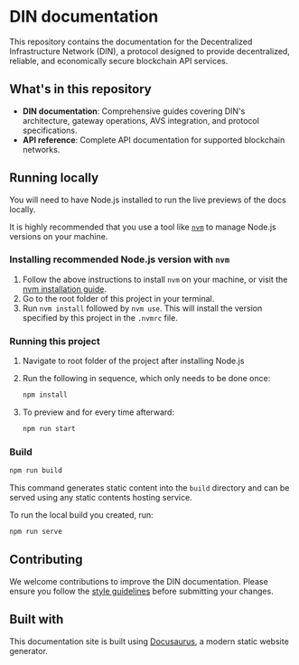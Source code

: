# DIN documentation

This repository contains the documentation for the Decentralized Infrastructure Network (DIN), a protocol designed to provide decentralized, reliable, and economically secure blockchain API services.

## What's in this repository

- **DIN documentation**: Comprehensive guides covering DIN's architecture, gateway operations, AVS integration, and protocol specifications.
- **API reference**: Complete API documentation for supported blockchain networks.

## Running locally

You will need to have Node.js installed to run the live previews of the docs locally.

It is highly recommended that you use a tool like [`nvm`](https://github.com/nvm-sh/nvm#installing-and-updating)
to manage Node.js versions on your machine.

### Installing recommended Node.js version with `nvm`

1. Follow the above instructions to install `nvm` on your machine, or visit the [nvm installation guide](https://github.com/nvm-sh/nvm#installing-and-updating).
2. Go to the root folder of this project in your terminal.
3. Run `nvm install` followed by `nvm use`. This will install the version specified by this project in the `.nvmrc` file.

### Running this project

1. Navigate to root folder of the project after installing Node.js
2. Run the following in sequence, which only needs to be done once:

   ```bash
   npm install
   ```

3. To preview and for every time afterward:

   ```bash
   npm run start
   ```

### Build

   ```bash
   npm run build
   ```

This command generates static content into the `build` directory and can be served using any static contents hosting service.

To run the local build you created, run:

   ```bash
   npm run serve
   ```

## Contributing

We welcome contributions to improve the DIN documentation. Please ensure you follow the
[style guidelines](https://docs-template.consensys.io/contribute/style-guide) before
submitting your changes.

## Built with

This documentation site is built using [Docusaurus](https://docusaurus.io/), a modern static website generator.

